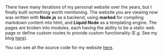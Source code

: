 There have many iterations of my personal website over the years, but I finally built something worth mentioning. The website you are viewing now was written with **Node.js** as a backend, using **marked** for compiling markdown content into html, and **Liquid Node** as a templating engine. The pages are broken into modules, each having the ability to be a static web page or define custom routes to provide custom functionality (E.g. See my blog [here](/bits)).

You can see all the source code for my website [here](https://github.com/medav/www.michaeledavies.com).